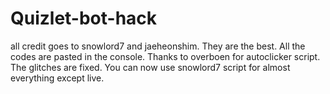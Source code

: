 # Quizlet-bot-hack
all credit goes to snowlord7 and jaeheonshim. They are the best.
All the codes are pasted in the console.
Thanks to overboen for autoclicker script.
The glitches are fixed. You can now use snowlord7 script for almost everything except live.
